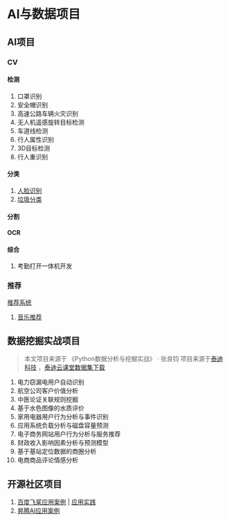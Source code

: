 # AI与数据项目

## AI项目

### CV

#### 检测

1. 口罩识别
2. 安全帽识别
3. 高速公路车辆火灾识别
4. 无人机遥感旋转目标检测
5. 车道线检测
6. 行人属性识别
7. 3D目标检测
8. 行人重识别

#### 分类
1. [人脸识别](face_detection/README.md)
2. [垃圾分类](garbage_classification/README.md)


#### 分割

#### OCR


#### 综合

1. 考勤打开一体机开发

### 推荐
[推荐系统](recommendation_sys/README.md)

1. [音乐推荐](recommendation_sys/music_recommendation/environments.md)

## 数据挖掘实战项目

> 本文项目来源于 《Python数据分析与挖掘实战》 · 张良钧
> 项目来源于[泰迪科技](http://www.tipdm.com/dldsjyy/index.jhtml) ，[泰迪云课堂数据集下载](https://edu.tipdm.org/course/explore/python?filter%5Btype%5D=all&filter%5Bprice%5D=all&filter%5BcurrentLevelId%5D=all&orderBy=recommendedSeq)

1. 电力窃漏电用户自动识别
2. 航空公司客户价值分析
3. 中医论证关联规则挖掘
4. 基于水色图像的水质评价
5. 家用电器用户行为分析与事件识别
6. 应用系统负载分析与磁盘容量预测
7. 电子商务网站用户行为分析与服务推荐
8. 财政收入影响因素分析与预测模型
9. 基于基站定位数据的商圈分析
10. 电商商品评论情感分析


## 开源社区项目

1. [百度飞桨应用案例](https://www.paddlepaddle.org.cn/customercase) | [应用实践](https://www.paddlepaddle.org.cn/documentation/docs/zh/practices/index_cn.html)
2. [昇腾AI应用案例](https://www.hiascend.com/zh/developer/case-studies)